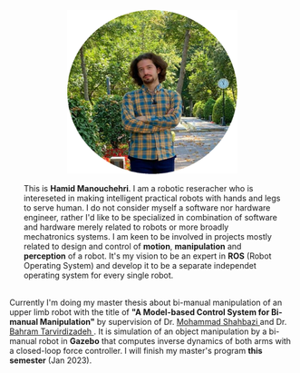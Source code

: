 <!-- For initial loading of page it must be `README.md` file, image and paragraphs are written in html for better control and configuration in web page, please do not convert them into markdown syntax. -->

<p style="text-align:center;">
  <img width="300" height="289" src="/img/bio_image/about_img.png" alt="my photo">
</p>

<p style="margin: 1% 5% 1% 5%">
This is <b>Hamid Manouchehri</b>. I am a robotic reseracher who is intereseted in making intelligent practical robots with hands and legs to serve human. 
I do not consider myself a software nor hardware engineer, rather I'd like to be specialized in combination of software and hardware merely related to robots or more broadly mechatronics systems. I am keen to be involved in projects mostly related to design and control of <b>motion</b>, <b>manipulation</b> and <b>perception</b> of a robot. It's my vision to be an expert in <b>ROS</b> (Robot Operating System) and develop it to be a separate independet operating system for every single robot.
<br><br>

Currently I'm doing my master thesis about bi-manual manipulation of an upper limb robot with the title of <b>"A Model-based Control System for Bi-manual Manipulation"</b> by supervision of Dr. <a href="https://mech.iust.ac.ir/en/faculty/dr-mohammad-shahbazi/"> Mohammad Shahbazi </a> and Dr. <a href="https://profile.ut.ac.ir/en/~bahram"> Bahram Tarvirdizadeh </a>. It is simulation of an object manipulation by a bi-manual robot in <b>Gazebo</b> that computes inverse dynamics of both arms with a closed-loop force controller. I will finish my master's program <b>this semester</b> (Jan 2023).
</p>
